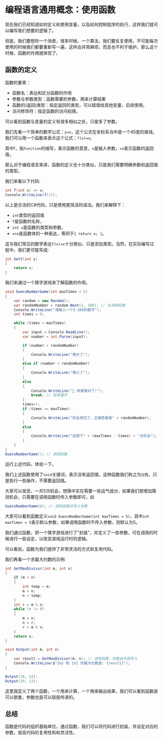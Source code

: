 # 编程语言通用概念：使用函数

现在我们已经知道如何定义和使用变量，以及如何控制程序的执行，这样我们就可以编写我们想要的逻辑了。

但是，我们要想你一个场景，很多时候，一个算法，我们要反复使用，不可能每次使用的时候我们都要重新写一遍，这样会非常麻烦，而且也不利于维护。那么这个时候，函数的作用就体现了。

## 函数的定义

函数的要素：

- 函数名：表达和区分函数的作用
- 参数与参数类型：函数需要的参数，用来计算结果
- 函数的(返回)类型：指定返回的类型，可以赋值给其他变量，后续使用。
- 访问修饰符：指定函数的访问权限。

可以看到函数与变量的定义有很多相似之处，只是多了参数。

我们先看一个简单的数学公式：`y=x`，这个公式在坐标系当中是一个45度的直线。我们可以用一个函数来表示这个公式：`f(x)=x`;

其中f，指`function`的缩写，表示函数的意思，`x`是输入参数，`=x`表示函数的返回值。

那么对于编程语言来讲，函数的定义也十分类似，只是我们需要明确参数和返回值的类型。

我们来看以下代码:

```csharp
int f(int x) => x;
Console.WriteLine(f(1));
```

以上是合法的C#代码，只是使用更简洁的语法。我们来解释下：

- `int`类型的返回值
- `f`是函数的名称，
- `int x`是函数的类型和参数，
- `=>x`是函数体的一种表达，等同于`{ return x; }`。

这与我们常见的数学表达`f(x)=x`十分类似，只是添加类型。当然，在实际编写过程中，我们更可能写成:

```csharp
int GetY(int x)
{
    return x;
}
```

我们来通过一个猜字游戏来了解函数的作用。

```csharp
void GuessNumberGame(int maxTimes = 5)
{
    var random = new Random();
    var randomNumber = random.Next(1, 100); // 生成随机数
    Console.WriteLine("请输入一个1-100的数字");
    int times = 0;

    while (times < maxTimes)
    {
        var input = Console.ReadLine();
        var number = int.Parse(input);

        if (number > randomNumber)
        {
            Console.WriteLine("猜大了");
        }
        else if (number < randomNumber)
        {
            Console.WriteLine("猜小了");
        }
        else
        {
            Console.WriteLine("🎉 恭喜猜对了!");
            break; // 结束循环
        }
        times++;
        if (times == maxTimes)
        {
            Console.WriteLine("机会用完了，正确答案是" + randomNumber);
        }
        else
        {
            Console.WriteLine("还剩下" + (maxTimes - times) + "次机会");
        }
    }
}
GuessNumberGame(); // 调用函数
```

运行上述代码，体验一下。

我们上述函数使用了`void`关键词，表示没有返回值，这种函数我们称之为`过程`，只是执行一些操作，不需要返回值。

大家可以发现，一共5次机会，想猜中实在需要一些运气成分，如果我们想增加猜测机会，只需要在调用函数时传入参数即可，如

```csharp
GuessNumberGame(6); // 调用函数并传入参数
```

大家可以看到函数定义`void GuessNumberGame(int maxTimes = 5)`，其中`int maxTimes = 5`表示默认参数，如果调用函数时不传入参数，则默认为5。

我们通过函数，把一个猜字游戏进行了"封装"，并定义了一些参数，可在调用的时候进行一些设定，以改变游戏运行时的逻辑。

可以看到，函数为我们提供了非常灵活的方式和复用代码。

我们再看一个求最大约数的示例:

```csharp
int GetMaxDivisor(int m, int n)
{
    if (m < n)
    {
        int temp = m;
        m = n;
        n = temp;
    }
    int r = m % n;
    while (r != 0)
    {
        m = n;
        n = r;
        r = m % n;
    }
    return n;
}

void Output(int m, int n)
{
    var result = GetMaxDivisor(m, n); // 调用函数，参数由外部传入
    Console.WriteLine($"{m} 和 {n} 的最大约数是: {result}");
}

Output(16, 24);
Output(39, 13);
```

这里我定义了两个函数，一个用来计算，一个用来输出结果，我们可以看到函数是可以嵌套，参数也是可以层层传递的。

## 总结

函数是代码的组织基础单位，通过函数，我们可以将代码进行封装，并设定对应的参数，提高代码的复用性和和灵活性。
